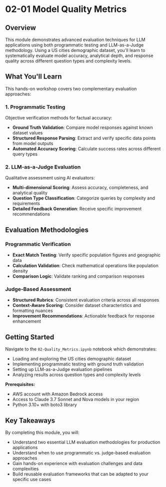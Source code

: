 # 02-01 Model Quality Metrics

## Overview

This module demonstrates advanced evaluation techniques for LLM applications using both programmatic testing and LLM-as-a-Judge methodology. Using a US cities demographic dataset, you'll learn to systematically evaluate model accuracy, analytical depth, and response quality across different question types and complexity levels.

## What You'll Learn

This hands-on workshop covers two complementary evaluation approaches:

### 1. Programmatic Testing
Objective verification methods for factual accuracy:
- **Ground Truth Validation**: Compare model responses against known dataset values
- **Structured Response Parsing**: Extract and verify specific data points from model outputs
- **Automated Accuracy Scoring**: Calculate success rates across different query types

### 2. LLM-as-a-Judge Evaluation
Qualitative assessment using AI evaluators:
- **Multi-dimensional Scoring**: Assess accuracy, completeness, and analytical quality
- **Question Type Classification**: Categorize queries by complexity and requirements
- **Detailed Feedback Generation**: Receive specific improvement recommendations


## Evaluation Methodologies

### Programmatic Verification
- **Exact Match Testing**: Verify specific population figures and geographic data
- **Calculation Validation**: Check mathematical operations like population density
- **Comparison Logic**: Validate ranking and comparison responses

### Judge-Based Assessment
- **Structured Rubrics**: Consistent evaluation criteria across all responses
- **Context-Aware Scoring**: Consider dataset characteristics and formatting nuances
- **Improvement Recommendations**: Actionable feedback for response enhancement


## Getting Started

Navigate to the `02-Quality_Metrics.ipynb` notebook which demonstrates:
- Loading and exploring the US cities demographic dataset
- Implementing programmatic testing with ground truth validation
- Setting up LLM-as-a-Judge evaluation pipelines
- Analyzing results across question types and complexity levels

**Prerequisites:**
- AWS account with Amazon Bedrock access
- Access to Claude 3.7 Sonnet and Nova models in your region
- Python 3.10+ with boto3 library

## Key Takeaways

By completing this module, you will:
- Understand two essential LLM evaluation methodologies for production applications
- Understand when to use programmatic vs. judge-based evaluation approaches
- Gain hands-on experience with evaluation challenges and data complexities
- Build reusable evaluation frameworks that can be adapted to your specific use cases
